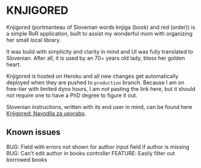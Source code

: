 # KNJIGORED
Knjigored (portmanteau of Slovenian words knjiga (book) and red (order)) is a simple RoR application, built to assist my wonderful mom with organizing her small local library.

It was build with simplicity and clarity in mind and UI was fully translated to Slovenian. After all, it is used by an 70+ years old lady, bless her golden heart. 

Knjigored is hosted on Heroku and all new changes get automatically deployed when they are pushed to `production` branch. Because I am on free-tier with limited dyno hours, I am not pasting the link here, but it should not require one to have a PhD degree to figure it out.

Slovenian instructions, written with its end user in mind, can be found here [Knjigored: Navodila za uporabo](./instructions/instructions.md).


## Known issues
BUG: Field with errors not shown for author input field if author is missing
BUG: Can't edit author in books controller
FEATURE: Easily filter out borrowed books